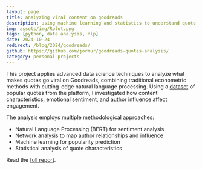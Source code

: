```yaml
---
layout: page
title: analyzing viral content on goodreads
description: using machine learning and statistics to understand quote virality
img: assets/img/Rplot.png
tags: [python, data analysis, nlp]
date: 2024-10-24
redirect: /blog/2024/goodreads/
github: https://github.com/jormur/goodreads-quotes-analysis/
category: personal projects
---
```


This project applies advanced data science techniques to analyze what makes quotes go viral on Goodreads, combining traditional econometric methods with cutting-edge natural language processing. Using a [dataset](https://www.kaggle.com/datasets/abhishekvermasg1/goodreads-quotes) of popular quotes from the platform, I investigated how content characteristics, emotional sentiment, and author influence affect engagement.

The analysis employs multiple methodological approaches:

- Natural Language Processing (BERT) for sentiment analysis
- Network analysis to map author relationships and influence
- Machine learning for popularity prediction
- Statistical analysis of quote characteristics

Read the [full report](/blog/2024/goodreads/).
